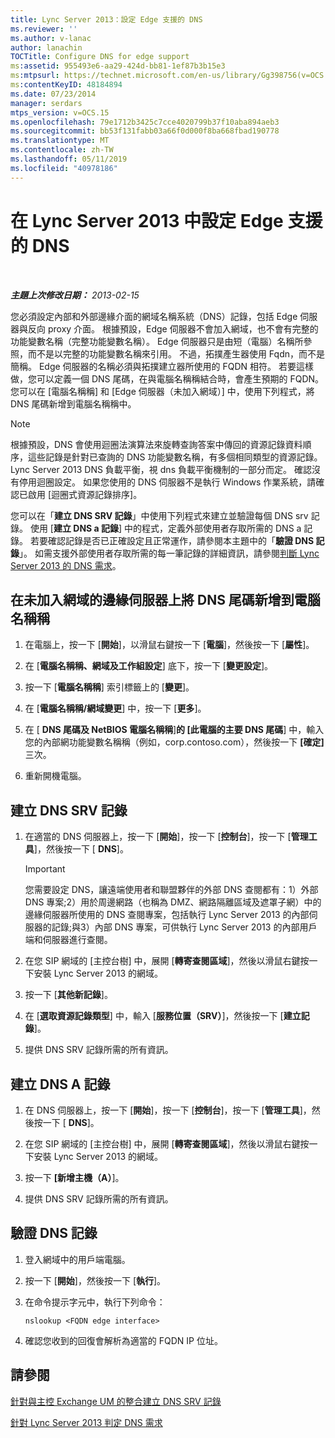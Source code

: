 ```yaml
---
title: Lync Server 2013：設定 Edge 支援的 DNS
ms.reviewer: ''
ms.author: v-lanac
author: lanachin
TOCTitle: Configure DNS for edge support
ms:assetid: 955493e6-aa29-424d-bb81-1ef87b3b15e3
ms:mtpsurl: https://technet.microsoft.com/en-us/library/Gg398756(v=OCS.15)
ms:contentKeyID: 48184894
ms.date: 07/23/2014
manager: serdars
mtps_version: v=OCS.15
ms.openlocfilehash: 79e1712b3425c7cce4020799b37f10aba894aeb3
ms.sourcegitcommit: bb53f131fabb03a66f0d000f8ba668fbad190778
ms.translationtype: MT
ms.contentlocale: zh-TW
ms.lasthandoff: 05/11/2019
ms.locfileid: "40978186"
---
```

<div data-xmlns="http://www.w3.org/1999/xhtml">

<div class="topic" data-xmlns="http://www.w3.org/1999/xhtml" data-msxsl="urn:schemas-microsoft-com:xslt" data-cs="http://msdn.microsoft.com/en-us/">

<div data-asp="http://msdn2.microsoft.com/asp">

# <a name="configure-dns-for-edge-support-in-lync-server-2013"></a>在 Lync Server 2013 中設定 Edge 支援的 DNS

</div>

<div id="mainSection">

<div id="mainBody">

<span> </span>

_**主題上次修改日期：** 2013-02-15_

您必須設定內部和外部邊緣介面的網域名稱系統（DNS）記錄，包括 Edge 伺服器與反向 proxy 介面。 根據預設，Edge 伺服器不會加入網域，也不會有完整的功能變數名稱（完整功能變數名稱）。 Edge 伺服器只是由短（電腦）名稱所參照，而不是以完整的功能變數名稱來引用。 不過，拓撲產生器使用 Fqdn，而不是簡稱。 Edge 伺服器的名稱必須與拓撲建立器所使用的 FQDN 相符。 若要這樣做，您可以定義一個 DNS 尾碼，在與電腦名稱稱結合時，會產生預期的 FQDN。 您可以在 [電腦名稱稱] 和 [Edge 伺服器（未加入網域）] 中，使用下列程式，將 DNS 尾碼新增到電腦名稱稱中。

<div>


> [!NOTE]  
> 根據預設，DNS 會使用迴圈法演算法來旋轉查詢答案中傳回的資源記錄資料順序，這些記錄是針對已查詢的 DNS 功能變數名稱，有多個相同類型的資源記錄。 Lync Server 2013 DNS 負載平衡，視 dns 負載平衡機制的一部分而定。 確認沒有停用迴圈設定。 如果您使用的 DNS 伺服器不是執行 Windows 作業系統，請確認已啟用 [迴圈式資源記錄排序]。



</div>

您可以在「**建立 DNS SRV 記錄**」中使用下列程式來建立並驗證每個 DNS srv 記錄。 使用 [**建立 DNS a 記錄**] 中的程式，定義外部使用者存取所需的 DNS a 記錄。 若要確認記錄是否已正確設定且正常運作，請參閱本主題中的「**驗證 DNS 記錄**」。 如需支援外部使用者存取所需的每一筆記錄的詳細資訊，請參閱[判斷 Lync Server 2013 的 DNS 需求](lync-server-2013-determine-dns-requirements.md)。

<div>

## <a name="to-add-the-dns-suffix-to-the-computer-name-on-an-edge-server-that-is-not-joined-to-a-domain"></a>在未加入網域的邊緣伺服器上將 DNS 尾碼新增到電腦名稱稱

1.  在電腦上，按一下 [**開始**]，以滑鼠右鍵按一下 [**電腦**]，然後按一下 [**屬性**]。

2.  在 [**電腦名稱稱、網域及工作組設定**] 底下，按一下 [**變更設定**]。

3.  按一下 [**電腦名稱稱**] 索引標籤上的 [**變更**]。

4.  在 [**電腦名稱稱/網域變更**] 中，按一下 [**更多**]。

5.  在 [ **DNS 尾碼及 NetBIOS 電腦名稱稱**]**的 [此電腦的主要 DNS 尾碼**] 中，輸入您的內部網功能變數名稱稱（例如，corp.contoso.com），然後按一下 **[確定]** 三次。

6.  重新開機電腦。

</div>

<div>

## <a name="to-create-a-dns-srv-record"></a>建立 DNS SRV 記錄

1.  在適當的 DNS 伺服器上，按一下 [**開始**]，按一下 [**控制台**]，按一下 [**管理工具**]，然後按一下 [ **DNS**]。
    
    <div>
    

    > [!IMPORTANT]  
    > 您需要設定 DNS，讓遠端使用者和聯盟夥伴的外部 DNS 查閱都有：1）外部 DNS 專案;2）用於周邊網路（也稱為 DMZ、網路隔離區域及遮罩子網）中的邊緣伺服器所使用的 DNS 查閱專案，包括執行 Lync Server 2013 的內部伺服器的記錄;與3）內部 DNS 專案，可供執行 Lync Server 2013 的內部用戶端和伺服器進行查閱。

    
    </div>

2.  在您 SIP 網域的 [主控台樹] 中，展開 [**轉寄查閱區域**]，然後以滑鼠右鍵按一下安裝 Lync Server 2013 的網域。

3.  按一下 [**其他新記錄**]。

4.  在 [**選取資源記錄類型**] 中，輸入 [**服務位置（SRV）**]，然後按一下 [**建立記錄**]。

5.  提供 DNS SRV 記錄所需的所有資訊。

</div>

<div>

## <a name="to-create-a-dns-a-record"></a>建立 DNS A 記錄

1.  在 DNS 伺服器上，按一下 [**開始**]，按一下 [**控制台**]，按一下 [**管理工具**]，然後按一下 [ **DNS**]。

2.  在您 SIP 網域的 [主控台樹] 中，展開 [**轉寄查閱區域**]，然後以滑鼠右鍵按一下安裝 Lync Server 2013 的網域。

3.  按一下 **[新增主機（A）**]。

4.  提供 DNS SRV 記錄所需的所有資訊。

</div>

<div>

## <a name="to-verify-a-dns-record"></a>驗證 DNS 記錄

1.  登入網域中的用戶端電腦。

2.  按一下 [**開始**]，然後按一下 [**執行**]。

3.  在命令提示字元中，執行下列命令：
    
        nslookup <FQDN edge interface>

4.  確認您收到的回復會解析為適當的 FQDN IP 位址。

</div>

<div>

## <a name="see-also"></a>請參閱


[針對與主控 Exchange UM 的整合建立 DNS SRV 記錄](lync-server-2013-create-a-dns-srv-record-for-integration-with-hosted-exchange-um.md)  


[針對 Lync Server 2013 判定 DNS 需求](lync-server-2013-determine-dns-requirements.md)  
  

</div>

</div>

<span> </span>

</div>

</div>

</div>

